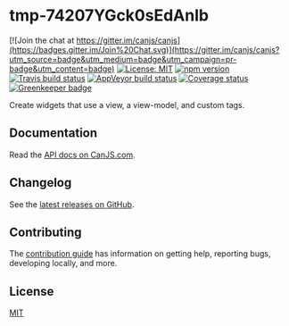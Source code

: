 # tmp-74207YGck0sEdAnlb

[![Join the chat at https://gitter.im/canjs/canjs](https://badges.gitter.im/Join%20Chat.svg)](https://gitter.im/canjs/canjs?utm_source=badge&utm_medium=badge&utm_campaign=pr-badge&utm_content=badge)
[![License: MIT](https://img.shields.io/badge/license-MIT-blue.svg)](https://github.com/canjs/tmp-74207YGck0sEdAnlb/blob/master/LICENSE.md)
[![npm version](https://badge.fury.io/js/tmp-74207YGck0sEdAnlb.svg)](https://www.npmjs.com/package/tmp-74207YGck0sEdAnlb)
[![Travis build status](https://travis-ci.org/canjs/tmp-74207YGck0sEdAnlb.svg?branch=master)](https://travis-ci.org/canjs/tmp-74207YGck0sEdAnlb)
[![AppVeyor build status](https://ci.appveyor.com/api/projects/status/github/canjs/can-zone?branch=master&svg=true)](https://ci.appveyor.com/project/matthewp/can-zone)
[![Coverage status](https://coveralls.io/repos/github/donejs/donejs/badge.svg?branch=master)](https://coveralls.io/github/donejs/donejs?branch=master)
[![Greenkeeper badge](https://badges.greenkeeper.io/donejs/cli.svg)](https://greenkeeper.io/)

Create widgets that use a view, a view-model, and custom tags.

## Documentation

Read the [API docs on CanJS.com](https://canjs.com/doc/tmp-74207YGck0sEdAnlb.html).

## Changelog

See the [latest releases on GitHub](https://github.com/canjs/tmp-74207YGck0sEdAnlb/releases).

## Contributing

The [contribution guide](https://github.com/canjs/tmp-74207YGck0sEdAnlb/blob/master/CONTRIBUTING.md) has information on getting help, reporting bugs, developing locally, and more.

## License

[MIT](https://github.com/canjs/tmp-74207YGck0sEdAnlb/blob/master/LICENSE.md)

